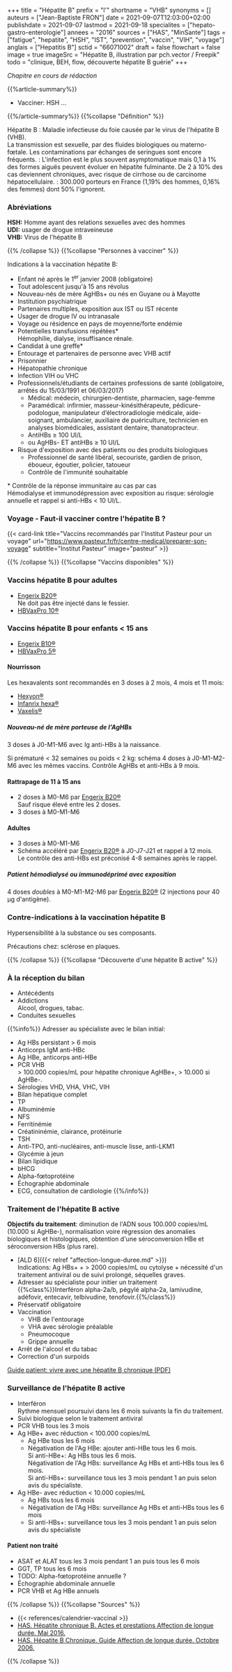 +++
title = "Hépatite B"
prefix = "l'"
shortname = "VHB"
synonyms = []
auteurs = ["Jean-Baptiste FRON"]
date = 2021-09-07T12:03:00+02:00
publishdate = 2021-09-07
lastmod = 2021-09-18
specialites = ["hepato-gastro-enterologie"]
annees = "2016"
sources = ["HAS", "MinSante"]
tags = ["fatigue", "hepatite", "HSH", "IST", "prevention", "vaccin", "VIH", "voyage"]
anglais = ["Hepatitis B"]
sctid = "66071002"
draft = false
flowchart = false
image = true
imageSrc = "Hépatite B, illustration par pch.vector / Freepik"
todo = "clinique, BEH, flow, découverte hépatite B guérie"
+++

*Chapitre en cours de rédaction*

{{%article-summary%}}

- Vacciner: HSH ...

{{%/article-summary%}}
{{%collapse "Définition" %}}

Hépatite B
: Maladie infectieuse du foie causée par le virus de l'hépatite B (VHB).  
La transmission est sexuelle, par des fluides biologiques ou materno-fœtale. Les contaminations par échanges de seringues sont encore fréquents.
: L'infection est le plus souvent asymptomatique mais 0,1 à 1% des formes aiguës peuvent évoluer en hépatite fulminante. De 2 à 10% des cas deviennent chroniques, avec risque de cirrhose ou de carcinome hépatocellulaire.
: 300.000 porteurs en France (1,19% des hommes, 0,16% des femmes) dont 50% l'ignorent.

### Abréviations

**HSH:** Homme ayant des relations sexuelles avec des hommes  
**UDI:** usager de drogue intraveineuse  
**VHB:** Virus de l'hépatite B

{{% /collapse %}}
{{%collapse "Personnes à vacciner" %}}

Indications à la vaccination hépatite B:

- Enfant né après le 1<sup>er</sup> janvier 2008 (obligatoire)
- Tout adolescent jusqu'à 15 ans révolus
- Nouveau-nés de mère AgHBs+ ou nés en Guyane ou à Mayotte
- Institution psychiatrique
- Partenaires multiples, exposition aux IST ou IST récente
- Usager de drogue IV ou intranasale
- Voyage ou résidence en pays de moyenne/forte endémie
- Potentielles transfusions répétées*  
Hémophilie, dialyse, insuffisance rénale.
- Candidat à une greffe*
- Entourage et partenaires de personne avec VHB actif
- Prisonnier
- Hépatopathie chronique
- Infection VIH ou VHC
- Professionnels/étudiants de certaines professions de santé (obligatoire, arrêtés du 15/03/1991 et 06/03/2017)
  - Médical: médecin, chirurgien-dentiste, pharmacien, sage-femme
  - Paramédical: infirmier, masseur-kinésithérapeute, pédicure-podologue, manipulateur d’électroradiologie médicale, aide-soignant, ambulancier, auxiliaire de puériculture, technicien en analyses biomédicales, assistant dentaire, thanatopracteur.
  - AntiHBs ≥ 100 UI/L
  - ou AgHBs- ET antiHBs ≥ 10 UI/L
- Risque d'exposition avec des patients ou des produits biologiques  
  - Professionnel de santé libéral, secouriste, gardien de prison, éboueur, égoutier, policier, tatoueur
  - Contrôle de l'immunité souhaitable

\* Contrôle de la réponse immunitaire au cas par cas  
Hémodialyse et immunodépression avec exposition au risque: sérologie annuelle et rappel si anti-HBs < 10 UI/L.

### Voyage - Faut-il vacciner contre l'hépatite B ?

{{< card-link title="Vaccins recommandés par l'Institut Pasteur pour un voyage" url="https://www.pasteur.fr/fr/centre-medical/preparer-son-voyage" subtitle="Institut Pasteur" image="pasteur" >}}

{{% /collapse %}}
{{%collapse "Vaccins disponibles" %}}

### Vaccins hépatite B pour adultes

- [Engerix B20®](https://base-donnees-publique.medicaments.gouv.fr/affichageDoc.php?specid=62279329&typedoc=R)  
Ne doit pas être injecté dans le fessier.
- [HBVaxPro 10®](https://ec.europa.eu/health/documents/community-register/2021/20210111150361/anx_150361_fr.pdf)

### Vaccins hépatite B pour enfants < 15 ans

- [Engerix B10®](https://base-donnees-publique.medicaments.gouv.fr/affichageDoc.php?specid=65782652&typedoc=R)
- [HBVaxPro 5®](https://ec.europa.eu/health/documents/community-register/2021/20210111150361/anx_150361_fr.pdf)

#### Nourrisson

Les hexavalents sont recommandés en 3 doses à 2 mois, 4 mois et 11 mois:

- [Hexyon®](https://ec.europa.eu/health/documents/community-register/2021/20210628152184/anx_152184_fr.pdf)
- [Infanrix hexa®](https://ec.europa.eu/health/documents/community-register/2020/20200113147048/anx_147048_fr.pdf)
- [Vaxelis®](https://ec.europa.eu/health/documents/community-register/2020/20200924148951/anx_148951_fr.pdf)

##### Nouveau-né de mère porteuse de l'AgHBs

3 doses à J0-M1-M6 avec Ig anti-HBs à la naissance.

Si prématuré < 32 semaines ou poids < 2 kg: schéma 4 doses à J0-M1-M2-M6 avec les mêmes vaccins. Contrôle AgHBs et anti-HBs à 9 mois.

#### Rattrapage de 11 à 15 ans

- 2 doses à M0-M6 par [Engerix B20®](https://base-donnees-publique.medicaments.gouv.fr/affichageDoc.php?specid=62279329&typedoc=R)  
Sauf risque élevé entre les 2 doses.
- 3 doses à M0-M1-M6

#### Adultes

- 3 doses à M0-M1-M6
- Schéma accéléré par [Engerix B20®](https://base-donnees-publique.medicaments.gouv.fr/affichageDoc.php?specid=62279329&typedoc=R) à J0-J7-J21 et rappel à 12 mois.  
Le contrôle des anti-HBs est préconisé 4-8 semaines après le rappel.

##### Patient hémodialysé ou immunodéprimé avec exposition

4 doses *doubles* à M0-M1-M2-M6 par [Engerix B20®](https://base-donnees-publique.medicaments.gouv.fr/affichageDoc.php?specid=62279329&typedoc=R) (2 injections pour 40 µg d'antigène).  

### Contre-indications à la vaccination hépatite B

Hypersensibilité à la substance ou ses composants.

Précautions chez: sclérose en plaques.

{{% /collapse %}}
{{%collapse "Découverte d'une hépatite B active" %}}

### À la réception du bilan

- Antécédents
- Addictions  
Alcool, drogues, tabac.
- Conduites sexuelles

{{%info%}}
Adresser au spécialiste avec le bilan initial:

- Ag HBs persistant > 6 mois
- Anticorps IgM anti-HBc
- Ag HBe, anticorps anti-HBe
- PCR VHB  
\> 100.000 copies/mL pour hépatite chronique AgHBe+, > 10.000 si AgHBe-.
- Sérologies VHD, VHA, VHC, VIH
- Bilan hépatique complet
- TP
- Albuminémie
- NFS
- Ferritinémie
- Créatininémie, clairance, protéinurie
- TSH
- Anti-TPO, anti-nucléaires, anti-muscle lisse, anti-LKM1
- Glycémie à jeun
- Bilan lipidique
- bHCG
- Alpha-fœtoprotéine
- Échographie abdominale
- ECG, consultation de cardiologie
{{%/info%}}

### Traitement de l'hépatite B active

**Objectifs du traitement**: diminution de l'ADN sous 100.000 copies/mL (10.000 si AgHBe-), normalisation voire régression des anomalies biologiques et histologiques, obtention d'une séroconversion HBe et séroconversion HBs (plus rare).

- [ALD 6]({{< relref "affection-longue-duree.md" >}})  
Indications: Ag HBs+ + > 2000 copies/mL ou cytolyse + nécessité d'un traitement antiviral ou de suivi prolongé, séquelles graves.
- Adresser au spécialiste pour initier un traitement  
{{%class%}}Interféron alpha-2a/b, pégylé alpha-2a, lamivudine, adéfovir, entecavir, telbivudine, tenofovir.{{%/class%}}
- Préservatif obligatoire
- Vaccination
  - VHB de l'entourage
  - VHA avec sérologie préalable
  - Pneumocoque
  - Grippe annuelle
- Arrêt de l'alcool et du tabac
- Correction d'un surpoids

[Guide patient: vivre avec une hépatite B chronique (PDF)](https://www.has-sante.fr/upload/docs/application/pdf/guide_patient_vhb.pdf)

### Surveillance de l'hépatite B active

- Interféron  
Rythme mensuel poursuivi dans les 6 mois suivants la fin du traitement.
- Suivi biologique selon le traitement antiviral
- PCR VHB tous les 3 mois
- Ag HBe+ avec réduction < 100.000 copies/mL
  - Ag HBe tous les 6 mois
  - Négativation de l'Ag HBe: ajouter anti-HBe tous les 6 mois.  
  Si anti-HBe+: Ag HBs tous les 6 mois.  
  Négativation de l'Ag HBs: surveillance Ag HBs et anti-HBs tous les 6 mois.  
  Si anti-HBs+: surveillance tous les 3 mois pendant 1 an puis selon avis du spécialiste.
- Ag HBe- avec réduction < 10.000 copies/mL
  - Ag HBs tous les 6 mois
  - Négativation de l'Ag HBs: surveillance Ag HBs et anti-HBs tous les 6 mois
  - Si anti-HBs+: surveillance tous les 3 mois pendant 1 an puis selon avis du spécialiste

#### Patient non traité

- ASAT et ALAT tous les 3 mois pendant 1 an puis tous les 6 mois
- GGT, TP tous les 6 mois
- TODO: Alpha-fœtoprotéine annuelle ?
- Échographie abdominale annuelle
- PCR VHB et Ag HBe annuels

{{% /collapse %}}
{{%collapse "Sources" %}}

- {{< references/calendrier-vaccinal >}}
- [HAS. Hépatite chronique B. Actes et prestations Affection de longue durée. Mai 2016.](https://www.has-sante.fr/jcms/c_452115/fr/ald-n6-hepatite-chronique-b)
- [HAS. Hépatite B Chronique. Guide Affection de longue durée. Octobre 2006.](https://www.has-sante.fr/jcms/c_452115/fr/ald-n6-hepatite-chronique-b)

{{% /collapse %}}
